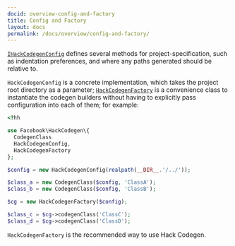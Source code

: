```yaml
---
docid: overview-config-and-factory
title: Config and Factory
layout: docs
permalink: /docs/overview/config-and-factory/
---
```


[`IHackCodegenConfig`](https://github.com/hhvm/hack-codegen/blob/master/src/IHackCodegenConfig.php)
defines several methods for project-specification, such as indentation preferences, and where
any paths generated should be relative to.

`HackCodegenConfig` is a concrete implementation, which takes the project root directory as a
parameter; [`HackCodegenFactory`](https://github.com/hhvm/hack-codegen/blob/master/src/HackCodegenFactory.php)
is a convenience class to instantiate the codegen builders without having to explicitly pass
configuration into each of them; for example:

``` php
<?hh

use Facebook\HackCodegen\{
  CodegenClass
  HackCodegenConfig,
  HackCodegenFactory
};

$config = new HackCodegenConfig(realpath(__DIR__.'/../'));

$class_a = new CodegenClass($config, 'ClassA');
$class_b = new CodegenClass($config, 'ClassB');

$cg = new HackCodegenFactory($config);

$class_c = $cg->codegenClass('ClassC');
$class_d = $cg->codegenClass('ClassD');
```

`HackCodegenFactory` is the recommended way to use Hack Codegen.
